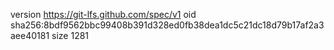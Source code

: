 version https://git-lfs.github.com/spec/v1
oid sha256:8bdf9562bbc99408b391d328ed0fb38dea1dc5c21dc18d79b17af2a3aee40181
size 1281
